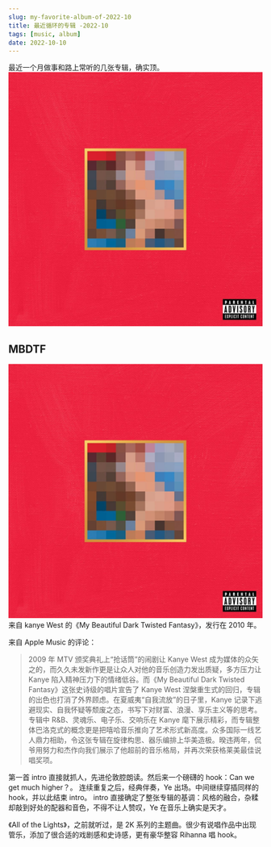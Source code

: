 ```yaml
---
slug: my-favorite-album-of-2022-10
title: 最近循环的专辑 -2022-10
tags: [music, album]
date: 2022-10-10
---
```


最近一个月做事和路上常听的几张专辑，确实顶。
![MBDTF](../static/img/blog/MBDTF.jpg)

<!-- truncate -->

## MBDTF

![MBDTF](../static/img/blog/MBDTF.jpg)
来自 kanye West 的《My Beautiful Dark Twisted Fantasy》，发行在 2010 年。

来自 Apple Music 的评论：

> 2009 年 MTV 颁奖典礼上“抢话筒”的闹剧让 Kanye West 成为媒体的众矢之的，而久久未发新作更是让众人对他的音乐创造力发出质疑，多方压力让 Kanye 陷入精神压力下的情绪低谷。而《My Beautiful Dark Twisted Fantasy》这张史诗级的唱片宣告了 Kanye West 涅槃重生式的回归，专辑的出色也打消了外界顾虑。在夏威夷“自我流放”的日子里，Kanye 记录下逃避现实、自我怀疑等颓废之态，书写下对财富、浪漫、享乐主义等的思考。专辑中 R&B、灵魂乐、电子乐、交响乐在 Kanye 麾下展示精彩，而专辑整体巴洛克式的概念更是把嘻哈音乐推向了艺术形式新高度。众多国际一线艺人鼎力相助，令这张专辑在旋律构思、器乐编排上华美造极。暌违两年，侃爷用努力和杰作向我们展示了他超前的音乐格局，并再次荣获格莱美最佳说唱奖项。

第一首 intro 直接就抓人，先进伦敦腔朗读。然后来一个磅礴的 hook：Can we get much higher？。
连续重复之后，经典伴奏，Ye 出场。中间继续穿插同样的 hook，并以此结束 intro。
intro 直接确定了整张专辑的基调：风格的融合，杂糅却敲到好处的配器和音色，不得不让人赞叹，Ye 在音乐上确实是天才。

《All of the Lights》，之前就听过，是 2K 系列的主题曲。很少有说唱作品中出现管乐，添加了很合适的戏剧感和史诗感，更有豪华整容 Rihanna 唱 hook。
